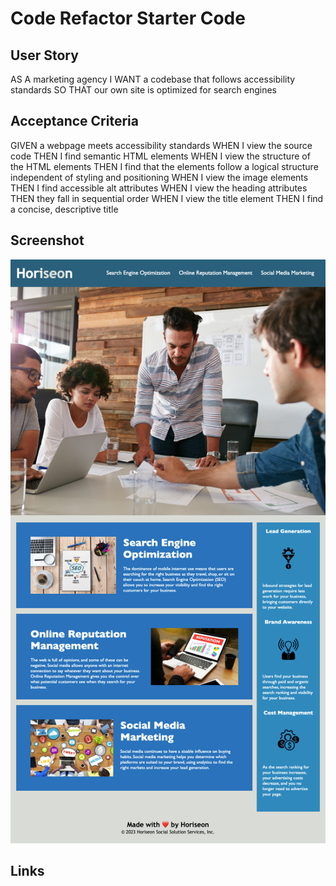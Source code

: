 # Code Refactor Starter Code

## User Story
AS A marketing agency
I WANT a codebase that follows accessibility standards
SO THAT our own site is optimized for search engines


## Acceptance Criteria
GIVEN a webpage meets accessibility standards
WHEN I view the source code
THEN I find semantic HTML elements
WHEN I view the structure of the HTML elements
THEN I find that the elements follow a logical structure independent of styling and positioning
WHEN I view the image elements
THEN I find accessible alt attributes
WHEN I view the heading attributes
THEN they fall in sequential order
WHEN I view the title element
THEN I find a concise, descriptive title

## Screenshot
![Screenshot-of-webpage](Develop/assets/images/module-1-challenge-screenshot.png)

## Links

